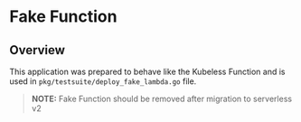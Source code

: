 # Fake Function

## Overview

This application was prepared to behave like the Kubeless Function and is used in `pkg/testsuite/deploy_fake_lambda.go` file.

>**NOTE:** Fake Function should be removed after migration to serverless v2
